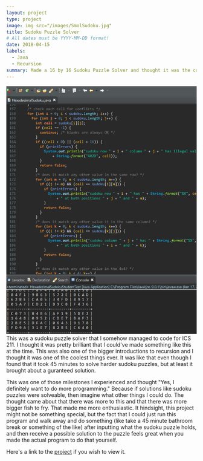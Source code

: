 ```yaml
---
layout: project
type: project
image: img src="/images/SmolSudoku.jpg"
title: Sudoku Puzzle Solver
# All dates must be YYYY-MM-DD format!
date: 2018-04-15 
labels:
  - Java
  - Recursion
summary: Made a 16 by 16 Sudoku Puzzle Solver and thought it was the coolest thing ever even if it took 45 minutes average to solve certain puzzles.
---
```

<img src = "/images/ICS211Sudoku.PNG">
This was a sudoku puzzle solver that I somehow managed to code for ICS 211. I thought it was pretty brilliant that I could've made something like this at the time. This was also one of the bigger introductions to recursion and I thought it was one of the coolest things ever. It was like that even though I found that it took 45 minutes to solve harder sudoku puzzles, but at least it brought about a guranteed solution. 

This was one of those milestones I experienced and thought "Yes, I definitely want to do more programming." Because if solutions like sudoku puzzles were solveable, then imagine what other things I could do. The thought came about that there was more to this and that there was more bigger fish to fry. That made me more enthusiastic. It hindsight, this project might not be something special, but the fact that I could just run this program and walk away and do something (like take a 45 minute bathroom break or something of the like) after inputting what the sudoku puzzle holds, and then receive a possible solution to the puzzle feels great when you made the actual program to do that yourself.

Here's a link to the [project](https://github.com/martyjapilado/16by16-Sudoku-Puzzle-Solver.git) if you wish to view it.


